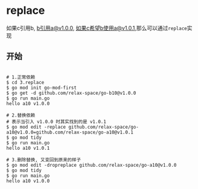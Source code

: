 # replace

如果c引用b, b引用a@v1.0.0, 如果c希望b使用a@v1.0.1,那么可以通过`replace`实现

## 开始
``` shell

# 1.正常依赖
$ cd 3.replace
$ go mod init go-mod-first
$ go get -d github.com/relax-space/go-b10@v1.0.0
$ go run main.go
hello a10 v1.0.0

# 2.替换依赖
# 表示当引入 v1.0.0 时其实找到的是 v1.0.1
$ go mod edit -replace github.com/relax-space/go-a10@v1.0.0=github.com/relax-space/go-a10@v1.0.1
$ go mod tidy
$ go run main.go
hello a10 v1.0.1

# 3.删除替换, 又变回到原来的样子
$ go mod edit -dropreplace github.com/relax-space/go-a10@v1.0.0
$ go mod tidy
$ go run main.go
hello a10 v1.0.0

```